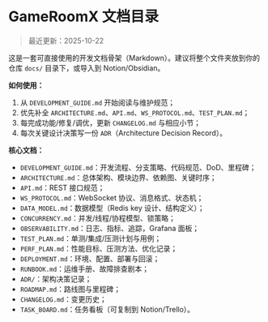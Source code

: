 # GameRoomX 文档目录

> 最近更新：2025-10-22

这是一套可直接使用的开发文档骨架（Markdown）。建议将整个文件夹放到你的仓库 `docs/` 目录下，或导入到 Notion/Obsidian。

**如何使用：**
1. 从 `DEVELOPMENT_GUIDE.md` 开始阅读与维护规范；
2. 优先补全 `ARCHITECTURE.md`、`API.md`、`WS_PROTOCOL.md`、`TEST_PLAN.md`；
3. 每完成功能/修复/调优，更新 `CHANGELOG.md` 与相应小节；
4. 每次关键设计决策写一份 `ADR`（Architecture Decision Record）。

**核心文档：**
- `DEVELOPMENT_GUIDE.md`：开发流程、分支策略、代码规范、DoD、里程碑；
- `ARCHITECTURE.md`：总体架构、模块边界、依赖图、关键时序；
- `API.md`：REST 接口规范；
- `WS_PROTOCOL.md`：WebSocket 协议、消息格式、状态机；
- `DATA_MODEL.md`：数据模型（Redis key 设计、结构定义）；
- `CONCURRENCY.md`：并发/线程/协程模型、锁策略；
- `OBSERVABILITY.md`：日志、指标、追踪，Grafana 面板；
- `TEST_PLAN.md`：单测/集成/压测计划与用例；
- `PERF_PLAN.md`：性能目标、压测方法、优化记录；
- `DEPLOYMENT.md`：环境、配置、部署与回滚；
- `RUNBOOK.md`：运维手册、故障排查剧本；
- `ADR/`：架构决策记录；
- `ROADMAP.md`：路线图与里程碑；
- `CHANGELOG.md`：变更历史；
- `TASK_BOARD.md`：任务看板（可复制到 Notion/Trello）。
